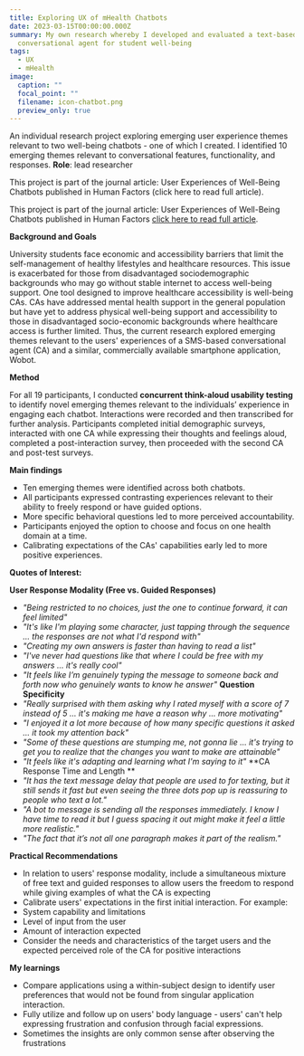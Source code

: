 ```yaml
---
title: Exploring UX of mHealth Chatbots
date: 2023-03-15T00:00:00.000Z
summary: My own research whereby I developed and evaluated a text-based SMS
  conversational agent for student well-being
tags:
  - UX
  - mHealth
image:
  caption: ""
  focal_point: ""
  filename: icon-chatbot.png
  preview_only: true
---
```

An individual research project exploring emerging user experience themes relevant to two well-being chatbots - one of which I created. I identified 10 emerging themes relevant to conversational features, functionality, and responses.
**Role**: lead researcher

This project is part of the journal article: User Experiences of Well-Being Chatbots published in Human Factors (click here to read full article).

This project is part of the journal article: User Experiences of Well-Being Chatbots published in Human Factors [click here to read full article](https://journals.sagepub.com/doi/10.1177/00187208231162453).

**Background and Goals**

University students face economic and accessibility barriers that limit the self-management of healthy lifestyles and healthcare resources. This issue is exacerbated for those from disadvantaged sociodemographic backgrounds who may go without stable internet to access well-being support. One tool designed to improve healthcare accessibility is well-being CAs. CAs have addressed mental health support in the general population but have yet to address physical well-being support and accessibility to those in disadvantaged socio-economic backgrounds where healthcare access is further limited. 
Thus, the current research explored emerging themes relevant to the users' experiences of a SMS-based conversational agent (CA) and a similar, commercially available smartphone application, Wobot.

**Method**

For all 19 participants, I conducted **concurrent think-aloud usability testing** to identify novel emerging themes relevant to the individuals’ experience in engaging each chatbot. Interactions were recorded and then transcribed for further analysis. 
Participants completed initial demographic surveys, interacted with one CA while expressing their thoughts and feelings aloud, completed a post-interaction survey, then proceeded with the second CA and post-test surveys.

**Main findings**
- Ten emerging themes were identified across both chatbots.
- All participants expressed contrasting experiences relevant to their ability to freely respond or have guided options.
- More specific behavioral questions led to more perceived accountability.
- Participants enjoyed the option to choose and focus on one health domain at a time.
- Calibrating expectations of the CAs' capabilities early led to more positive experiences.

**Quotes of Interest:**

**User Response Modality (Free vs. Guided Responses)**
- *"Being restricted to no choices, just the one to continue forward, it can feel limited"*
- *"It's like I'm playing some character, just tapping through the sequence ... the responses are not what I'd respond with"*
- *"Creating my own answers is faster than having to read a list"*
- *"I've never had questions like that where I could be free with my answers ... it's really cool"*
- *"It feels like I’m genuinely typing the message to someone back and forth now who genuinely wants to know he answer"*
**Question Specificity**
- *"Really surprised with them asking why I rated myself with a score of 7 instead of 5 ... it's making me have a reason why ... more motivating"*
- *"I enjoyed it a lot more because of how many specific questions it asked ... it took my attention back"*
- *"Some of these questions are stumping me, not gonna lie ... it's trying to get you to realize that the changes you want to make are attainable"*
- *"It feels like it's adapting and learning what I'm saying to it"*
**CA Response Time and Length **
- *"It has the text message delay that people are used to for texting, but it still sends it fast but even seeing the three dots pop up is reassuring to people who text a lot."*
- *"A bot to message is sending all the responses immediately. I know I have time to read it but I guess spacing it out might make it feel a little more realistic."*
- *"The fact that it’s not all one paragraph makes it part of the realism."*

**Practical Recommendations**

- In relation to users' response modality, include a simultaneous mixture of free text and guided responses to allow users the freedom to respond while giving examples of what the CA is expecting
- Calibrate users' expectations in the first initial interaction. For example:
 - System capability and limitations
 - Level of input from the user
 - Amount of interaction expected
- Consider the needs and characteristics of the target users and the expected perceived role of the CA for positive interactions

**My learnings**
- Compare applications using a within-subject design to identify user preferences that would not be found from singular application interaction.
- Fully utilize and follow up on users' body language - users' can't help expressing frustration and confusion through facial expressions.
- Sometimes the insights are only common sense after observing the frustrations

